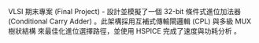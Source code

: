 VLSI 期末專案 (Final Project) - 設計並模擬了一個 32-bit 條件式進位加法器 (Conditional Carry Adder) 。此架構採用互補式傳輸閘邏輯 (CPL) 與多級 MUX 樹狀結構 來最佳化進位選擇路徑，並使用 HSPICE 完成了速度與功耗分析 。
